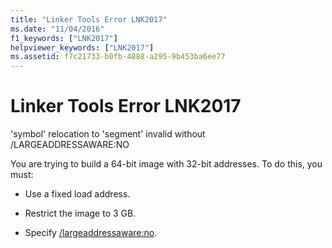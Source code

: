 ```yaml
---
title: "Linker Tools Error LNK2017"
ms.date: "11/04/2016"
f1_keywords: ["LNK2017"]
helpviewer_keywords: ["LNK2017"]
ms.assetid: f7c21733-b0fb-4888-a295-9b453ba6ee77
---
```

# Linker Tools Error LNK2017

'symbol' relocation to 'segment' invalid without /LARGEADDRESSAWARE:NO

You are trying to build a 64-bit image with 32-bit addresses. To do this, you must:

- Use a fixed load address.

- Restrict the image to 3 GB.

- Specify [/largeaddressaware:no](../../build/reference/largeaddressaware-handle-large-addresses.md).
